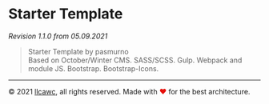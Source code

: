 # Starter Template

_Revision 1.1.0 from 05.09.2021_

> Starter Template by pasmurno<br>
> Based on October/Winter CMS. SASS/SCSS. Gulp. Webpack and module JS. Bootstrap. Bootstrap-Icons.

---

&copy;&nbsp;2021 [llcawc](https://github.com/llcawc), all rights reserved. Made&nbsp;with&nbsp;<span style="color: #e60f0a;">&#10084;</span>&nbsp;for&nbsp;the&nbsp;best&nbsp;architecture.
